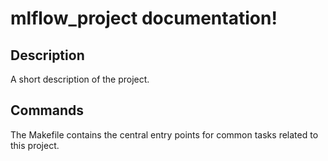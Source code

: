 # mlflow_project documentation!

## Description

A short description of the project.

## Commands

The Makefile contains the central entry points for common tasks related to this project.

